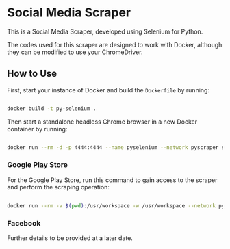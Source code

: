 # Social Media Scraper

This is a Social Media Scraper, developed using Selenium for Python.

The codes used for this scraper are designed to work with Docker, although they can be modified to use your ChromeDriver.

## How to Use

First, start your instance of Docker and build the `Dockerfile` by running:

``` bash

docker build -t py-selenium .
```

Then start a standalone headless Chrome browser in a new Docker container by running:

``` bash

docker run --rm -d -p 4444:4444 --name pyselenium --network pyscraper selenium/standalone-chrome
```

### Google Play Store

For the Google Play Store, run this command to gain access to the scraper and perform the scraping operation:

``` bash

docker run --rm -v $(pwd):/usr/workspace -w /usr/workspace --network pyscraper py-selenium python gplay-scraper.py -t 200 -a com.grabtaxi.passenger -f gplay_grab
```

### Facebook

Further details to be provided at a later date.